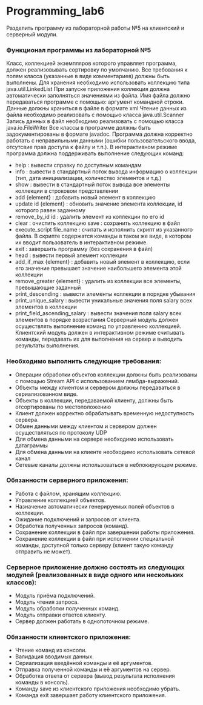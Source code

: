 # Programming_lab6
Разделить программу из лабораторной работы №5 на клиентский и серверный модули.

### Функционал программы из лабораторной №5
Класс, коллекцией экземпляров которого управляет программа, должен реализовывать сортировку по умолчанию. Все требования
к полям класса (указанные в виде комментариев) должны быть выполнены. Для хранения необходимо использовать коллекцию
типа java.util.LinkedList При запуске приложения коллекция должна автоматически заполняться значениями из файла. Имя
файла должно передаваться программе с помощью: аргумент командной строки. Данные должны храниться в файле в формате xml
Чтение данных из файла необходимо реализовать с помощью класса java.util.Scanner Запись данных в файл необходимо
реализовать с помощью класса java.io.FileWriter Все классы в программе должны быть задокументированы в формате javadoc.
Программа должна корректно работать с неправильными данными (ошибки пользовательского ввода, отсутсвие прав доступа к
файлу и т.п.). В интерактивном режиме программа должна поддерживать выполнение следующих команд:

- help : вывести справку по доступным командам
- info : вывести в стандартный поток вывода информацию о коллекции (тип, дата инициализации, количество элементов и т.д.)
- show : вывести в стандартный поток вывода все элементы коллекции в строковом представлении
- add {element} : добавить новый элемент в коллекцию
- update id {element} : обновить значение элемента коллекции, id которого равен заданному
- remove_by_id id : удалить элемент из коллекции по его id
- clear : очистить коллекцию save : сохранить коллекцию в файл
- execute_script file_name : считать и исполнить скрипт из указанного файла. В скрипте содержатся команды в таком же виде,
в котором их вводит пользователь в интерактивном режиме.
-   exit : завершить программу (без сохранения в файл)
-   head : вывести первый элемент коллекции
-   add_if_max {element} : добавить новый элемент в коллекцию, если его значение
превышает значение наибольшего элемента этой коллекции
-   remove_greater {element} : удалить из коллекции все элементы,
превышающие заданный
-   print_descending : вывести элементы коллекции в порядке убывания
-   print_unique_salary : вывести уникальные значения поля salary всех элементов в коллекции
-   print_field_ascending_salary : вывести значения поля salary всех элементов в порядке возрастания
Серверный модуль должен осуществлять выполнение команд по управлению коллекцией. Клиентский модуль должен в интерактивном режиме считывать команды, передавать их для выполнения на сервер и выводить результаты выполнения.

### Необходимо выполнить следующие требования:

-   Операции обработки объектов коллекции должны быть реализованы с помощью Stream API с использованием лямбда-выражений.
-	Объекты между клиентом и сервером должны передаваться в сериализованном виде.
-	Объекты в коллекции, передаваемой клиенту, должны быть отсортированы по местоположению
-	Клиент должен корректно обрабатывать временную недоступность сервера.
-	Обмен данными между клиентом и сервером должен осуществляться по протоколу UDP
-	Для обмена данными на сервере необходимо использовать датаграммы
-	Для обмена данными на клиенте необходимо использовать сетевой канал
-	Сетевые каналы должны использоваться в неблокирующем режиме.

### Обязанности серверного приложения:

-	Работа с файлом, хранящим коллекцию.
-	Управление коллекцией объектов.
-	Назначение автоматически генерируемых полей объектов в коллекции.
-	Ожидание подключений и запросов от клиента.
-	Обработка полученных запросов (команд).
-	Сохранение коллекции в файл при завершении работы приложения.
-	Сохранение коллекции в файл при исполнении специальной команды, доступной только серверу (клиент такую команду отправить не может).
 
### Серверное приложение должно состоять из следующих модулей (реализованных в виде одного или нескольких классов):

-	Модуль приёма подключений.
-	Модуль чтения запроса.
-	Модуль обработки полученных команд.
-	Модуль отправки ответов клиенту.
- Сервер должен работать в однопоточном режиме.


### Обязанности клиентского приложения:

-	Чтение команд из консоли.
-	Валидация вводимых данных.
-	Сериализация введённой команды и её аргументов.
-	Отправка полученной команды и её аргументов на сервер.
-	Обработка ответа от сервера (вывод результата исполнения команды в консоль).
-	Команду save из клиентского приложения необходимо убрать.
-	Команда exit завершает работу клиентского приложения.
